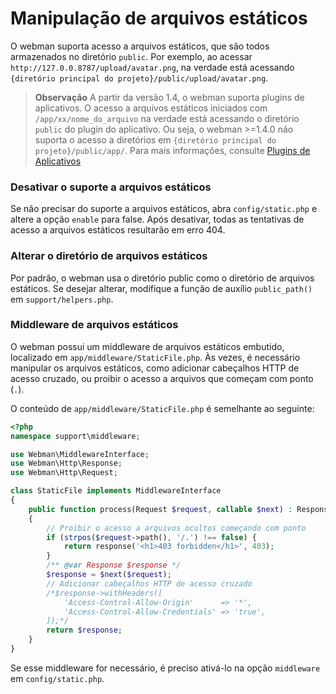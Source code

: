 # Manipulação de arquivos estáticos

O webman suporta acesso a arquivos estáticos, que são todos armazenados no diretório `public`. Por exemplo, ao acessar `http://127.0.0.8787/upload/avatar.png`, na verdade está acessando `{diretório principal do projeto}/public/upload/avatar.png`.

> **Observação**
> A partir da versão 1.4, o webman suporta plugins de aplicativos. O acesso a arquivos estáticos iniciados com `/app/xx/nome_do_arquivo` na verdade está acessando o diretório `public` do plugin do aplicativo. Ou seja, o webman >=1.4.0 não suporta o acesso a diretórios em `{diretório principal do projeto}/public/app/`.
> Para mais informações, consulte [Plugins de Aplicativos](./plugin/app.md)

### Desativar o suporte a arquivos estáticos
Se não precisar do suporte a arquivos estáticos, abra `config/static.php` e altere a opção `enable` para false. Após desativar, todas as tentativas de acesso a arquivos estáticos resultarão em erro 404.

### Alterar o diretório de arquivos estáticos
Por padrão, o webman usa o diretório public como o diretório de arquivos estáticos. Se desejar alterar, modifique a função de auxílio `public_path()` em `support/helpers.php`.

### Middleware de arquivos estáticos
O webman possui um middleware de arquivos estáticos embutido, localizado em `app/middleware/StaticFile.php`.
Às vezes, é necessário manipular os arquivos estáticos, como adicionar cabeçalhos HTTP de acesso cruzado, ou proibir o acesso a arquivos que começam com ponto (`.`).

O conteúdo de `app/middleware/StaticFile.php` é semelhante ao seguinte:
```php
<?php
namespace support\middleware;

use Webman\MiddlewareInterface;
use Webman\Http\Response;
use Webman\Http\Request;

class StaticFile implements MiddlewareInterface
{
    public function process(Request $request, callable $next) : Response
    {
        // Proibir o acesso a arquivos ocultos começando com ponto
        if (strpos($request->path(), '/.') !== false) {
            return response('<h1>403 forbidden</h1>', 403);
        }
        /** @var Response $response */
        $response = $next($request);
        // Adicionar cabeçalhos HTTP de acesso cruzado
        /*$response->withHeaders([
            'Access-Control-Allow-Origin'      => '*',
            'Access-Control-Allow-Credentials' => 'true',
        ]);*/
        return $response;
    }
}
```
Se esse middleware for necessário, é preciso ativá-lo na opção `middleware` em `config/static.php`.
